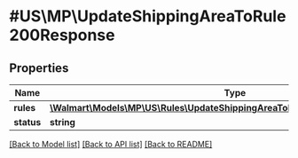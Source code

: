 # #US\MP\UpdateShippingAreaToRule200Response

## Properties

Name | Type | Description | Notes
------------ | ------------- | ------------- | -------------
**rules** | [**\Walmart\Models\MP\US\Rules\UpdateShippingAreaToRule200ResponseRulesInner[]**](UpdateShippingAreaToRule200ResponseRulesInner.md) |  | [optional]
**status** | **string** | status | [optional]


[[Back to Model list]](../) [[Back to API list]](../../Api/US/MP) [[Back to README]](../../README.md)
